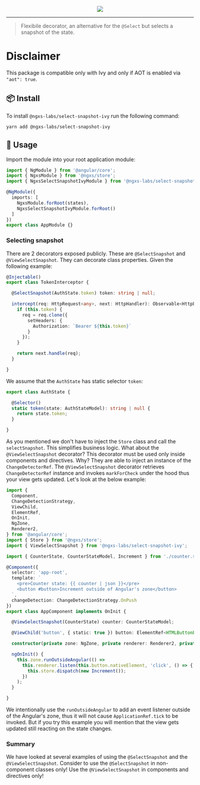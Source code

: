 <p align="center">
  <img src="https://raw.githubusercontent.com/ngxs-labs/emitter/master/docs/assets/logo.png">
</p>

---

> Flexibile decorator, an alternative for the `@Select` but selects a snapshot of the state.

# Disclaimer

This package is compatible only with Ivy and only if AOT is enabled via `"aot": true`.

## 📦 Install

To install `@ngxs-labs/select-snapshot-ivy` run the following command:

```console
yarn add @ngxs-labs/select-snapshot-ivy
```

## 🔨 Usage

Import the module into your root application module:

```typescript
import { NgModule } from '@angular/core';
import { NgxsModule } from '@ngxs/store';
import { NgxsSelectSnapshotIvyModule } from '@ngxs-labs/select-snapshot-ivy';

@NgModule({
  imports: [
    NgxsModule.forRoot(states),
    NgxsSelectSnapshotIvyModule.forRoot()
  ]
})
export class AppModule {}
```

### Selecting snapshot

There are 2 decorators exposed publicly. These are `@SelectSnapshot` and `@ViewSelectSnapshot`. They can decorate class properties. Given the following example:

```ts
@Injectable()
export class TokenInterceptor {

  @SelectSnapshot(AuthState.token) token: string | null;

  intercept(req: HttpRequest<any>, next: HttpHandler): Observable<HttpEvent<any>> {
    if (this.token) {
      req = req.clone({
        setHeaders: {
          Authorization: `Bearer ${this.token}`
        }
      });
    }

    return next.handle(req);
  }

}
```

We assume that the `AuthState` has static selector `token`:

```ts
export class AuthState {

  @Selector()
  static token(state: AuthStateModel): string | null {
    return state.token;
  }

}
```

As you mentioned we don't have to inject the `Store` class and call the `selectSnapshot`. This simplifies business logic. What about the `@ViewSelectSnapshot` decorator? This decorator must be used only inside components and directives. Why? They are able to inject an instance of the `ChangeDetectorRef`. The `@ViewSelectSnapshot` decorator retrieves `ChangeDetectorRef` instance and invokes `markForCheck` under the hood thus your view gets updated. Let's look at the below example:

```ts
import {
  Component,
  ChangeDetectionStrategy,
  ViewChild,
  ElementRef,
  OnInit,
  NgZone,
  Renderer2,
} from '@angular/core';
import { Store } from '@ngxs/store';
import { ViewSelectSnapshot } from '@ngxs-labs/select-snapshot-ivy';

import { CounterState, CounterStateModel, Increment } from './counter.state';

@Component({
  selector: 'app-root',
  template: `
    <pre>Counter state: {{ counter | json }}</pre>
    <button #button>Increment outside of Angular's zone</button>
  `,
  changeDetection: ChangeDetectionStrategy.OnPush
})
export class AppComponent implements OnInit {

  @ViewSelectSnapshot(CounterState) counter: CounterStateModel;

  @ViewChild('button', { static: true }) button: ElementRef<HTMLButtonElement>;

  constructor(private zone: NgZone, private renderer: Renderer2, private store: Store) {}

  ngOnInit() {
    this.zone.runOutsideAngular(() =>
      this.renderer.listen(this.button.nativeElement, 'click', () => {
        this.store.dispatch(new Increment());
      })
    );
  }

}
```

We intentionally use the `runOutsideAngular` to add an event listener outside of the Angular's zone, thus it will not cause `ApplicationRef.tick` to be invoked. But if you try this example you will mention that the view gets updated still reacting on the state changes.

### Summary

We have looked at several examples of using the `@SelectSnapshot` and the `@ViewSelectSnapshot`. Consider to use the `@SelectSnapshot` in non-component classes only! Use the `@ViewSelectSnapshot` in components and directives only!
